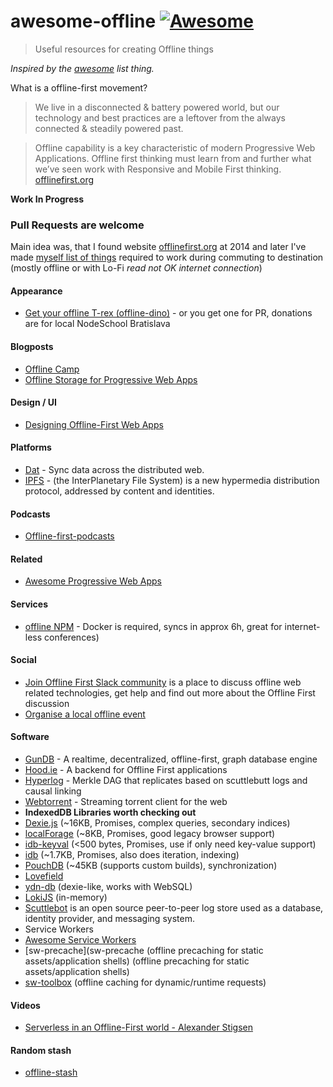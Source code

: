 # awesome-offline [![Awesome](https://cdn.rawgit.com/sindresorhus/awesome/d7305f38d29fed78fa85652e3a63e154dd8e8829/media/badge.svg)](https://github.com/sindresorhus/awesome)

> Useful resources for creating Offline things

*Inspired by the [awesome](https://github.com/sindresorhus/awesome) list thing.*

What is a offline-first movement?

> We live in a disconnected & battery powered world, but our technology and best practices are a leftover from the always connected & steadily powered past.

> Offline capability is a key characteristic of modern Progressive Web Applications. Offline first thinking must learn from and further what we’ve seen work with Responsive and Mobile First thinking.
[offlinefirst.org](http://offlinefirst.org/)

**Work In Progress**

### **Pull Requests are welcome**

Main idea was, that I found website [offlinefirst.org](http://offlinefirst.org/) at 2014 and later I've made [myself list of things](https://github.com/yangwao/offline-stash) required to work during commuting to destination (mostly offline or with Lo-Fi *read not OK internet connection*)

#### Appearance

* [Get your offline T-rex (offline-dino)](https://www.stickermule.com/uk/marketplace/10818-offline-t-rex) - or you get one for PR, donations are for local NodeSchool Bratislava

#### Blogposts

* [Offline Camp](https://medium.com/offline-camp)
* [Offline Storage for Progressive Web Apps
](https://medium.com/dev-channel/offline-storage-for-progressive-web-apps-70d52695513c)

#### Design / UI

* [Designing Offline-First Web Apps](http://alistapart.com/article/offline-first)

#### Platforms

* [Dat](https://github.com/datproject/dat) - Sync data across the distributed web.
* [IPFS](https://github.com/ipfs/js-ipfs) - (the InterPlanetary File System) is a new hypermedia distribution protocol, addressed by content and identities.

#### Podcasts

* [Offline-first-podcasts]( https://medium.com/offline-camp/offline-first-podcasts-d0be01721ee6#.t752231hl)

#### Related

* [Awesome Progressive Web Apps](https://github.com/hemanth/awesome-pwa)

#### Services

* [offline NPM](https://github.com/yangwao/modserv) - Docker is required, syncs in approx 6h, great for internet-less conferences)

#### Social

* [Join Offline First Slack community](http://offlinefirst.org/chat/)
is a place to discuss offline web related technologies, get help and find out more about the Offline First discussion
* [Organise a local offline event](http://offlinefirst.org/events/)

#### Software

* [GunDB](https://github.com/amark/gun) - A realtime, decentralized, offline-first, graph database engine
* [Hood.ie](https://github.com/hoodiehq/hoodie) - A backend for Offline First applications 
* [Hyperlog](https://github.com/mafintosh/hyperlog) - Merkle DAG that replicates based on scuttlebutt logs and causal linking
* [Webtorrent](https://github.com/feross/webtorrent) -  Streaming torrent client for the web
* **IndexedDB Libraries worth checking out**
 * [Dexie.js](https://github.com/dfahlander/Dexie.js) (~16KB, Promises, complex queries, secondary indices)
 * [localForage](https://github.com/localForage/localForage) (~8KB, Promises, good legacy browser support)
 * [idb-keyval](https://github.com/jakearchibald/idb-keyval) (<500 bytes, Promises, use if only need key-value support)
 * [idb](https://github.com/jakearchibald/idb) (~1.7KB, Promises, also does iteration, indexing)
 * [PouchDB](https://github.com/pouchdb/pouchdb) (~45KB (supports custom builds), synchronization)
 * [Lovefield](https://github.com/google/lovefield)
 * [ydn-db](https://github.com/yathit/ydn-db) (dexie-like, works with WebSQL)
 * [LokiJS](https://github.com/techfort/LokiJS) (in-memory)
* [Scuttlebot](https://github.com/ssbc/scuttlebot) is an open source peer-to-peer log store used as a database, identity provider, and messaging system.
* Service Workers
 * [Awesome Service Workers](https://github.com/TalAter/awesome-service-workers)
 * [sw-precache](sw-precache (offline precaching for static assets/application shells) (offline precaching for static assets/application shells)
 * [sw-toolbox](https://github.com/GoogleChrome/sw-toolbox) (offline caching for dynamic/runtime requests)
#### Videos

* [Serverless in an Offline-First world - Alexander Stigsen](https://www.youtube.com/watch?v=Yxof4sXXwcg)

#### Random stash

* [offline-stash](https://github.com/yangwao/offline-stash)
